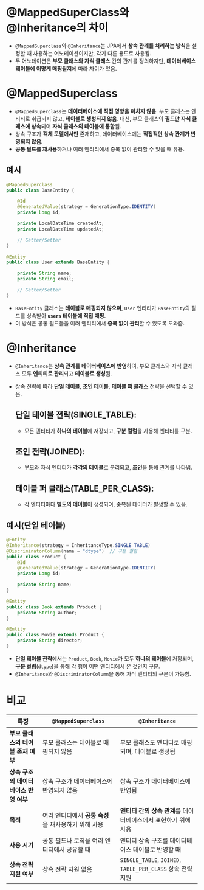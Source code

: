 # @MappedSuperClass와 @Inheritance의 차이

- `@MappedSuperclass`와 `@Inheritance`는 JPA에서 **상속 관계를 처리하는 방식**을 설정할 때 사용하는 어노테이션이지만, 각기 다른 용도로 사용됨.
- 두 어노테이션은 **부모 클래스와 자식 클래스** 간의 관계를 정의하지만, **데이터베이스 테이블에 어떻게 매핑될지**에 따라 차이가 있음.

# @MappedSuperclass

- `@MappedSuperclass`는 **데이터베이스에 직접 영향을 미치지 않음**. 부모 클래스는 엔티티로 취급되지 않고, **테이블로 생성되지 않음**. 대신, 부모 클래스의 **필드만 자식 클래스에 상속**되어 **자식 클래스의 테이블에 통합**됨.
- 상속 구조가 **객체 모델에서만** 존재하고, 데이터베이스에는 **직접적인 상속 관계가 반영되지 않음**.
- **공통 필드를 재사용**하거나 여러 엔티티에서 중복 없이 관리할 수 있을 때 유용.

## 예시

```java
@MappedSuperclass
public class BaseEntity {

    @Id
    @GeneratedValue(strategy = GenerationType.IDENTITY)
    private Long id;

    private LocalDateTime createdAt;
    private LocalDateTime updatedAt;

    // Getter/Setter
}

@Entity
public class User extends BaseEntity {

    private String name;
    private String email;

    // Getter/Setter
}

```

- `BaseEntity` 클래스는 **테이블로 매핑되지 않으며**, `User` 엔티티가 `BaseEntity`의 필드를 상속받아 **`users` 테이블에 직접 매핑**.
- 이 방식은 공통 필드들을 여러 엔티티에서 **중복 없이 관리**할 수 있도록 도와줌.

# @Inheritance

- `@Inheritance`는 **상속 관계를 데이터베이스에 반영**하여, 부모 클래스와 자식 클래스 모두 **엔티티로 관리**되고 **테이블로 생성**됨.
- 상속 전략에 따라 **단일 테이블**, **조인 테이블**, **테이블 퍼 클래스** 전략을 선택할 수 있음.

  ## **단일 테이블 전략(SINGLE_TABLE)**:

    - 모든 엔티티가 **하나의 테이블**에 저장되고, **구분 컬럼**을 사용해 엔티티를 구분.

  ## **조인 전략(JOINED)**:

    - 부모와 자식 엔티티가 **각각의 테이블**로 분리되고, **조인**을 통해 관계를 나타냄.

  ## **테이블 퍼 클래스(TABLE_PER_CLASS)**:

    - 각 엔티티마다 **별도의 테이블**이 생성되며, 중복된 데이터가 발생할 수 있음.

## 예시(단일 테이블)

```java
@Entity
@Inheritance(strategy = InheritanceType.SINGLE_TABLE)
@DiscriminatorColumn(name = "dtype")  // 구분 컬럼
public class Product {
    @Id
    @GeneratedValue(strategy = GenerationType.IDENTITY)
    private Long id;

    private String name;
}

@Entity
public class Book extends Product {
    private String author;
}

@Entity
public class Movie extends Product {
    private String director;
}

```

- **단일 테이블 전략**에서는 `Product`, `Book`, `Movie`가 모두 **하나의 테이블**에 저장되며, **구분 컬럼**(`dtype`)을 통해 각 행이 어떤 엔티티에서 온 것인지 구분.
- `@Inheritance`와 `@DiscriminatorColumn`을 통해 자식 엔티티의 구분이 가능함.

# 비교

| **특징** | **`@MappedSuperclass`** | **`@Inheritance`** |
| --- | --- | --- |
| **부모 클래스의 테이블 존재 여부** | 부모 클래스는 테이블로 매핑되지 않음 | 부모 클래스도 엔티티로 매핑되며, 테이블로 생성됨 |
| **상속 구조의 데이터베이스 반영 여부** | 상속 구조가 데이터베이스에 반영되지 않음 | 상속 구조가 데이터베이스에 반영됨 |
| **목적** | 여러 엔티티에서 **공통 속성**을 재사용하기 위해 사용 | **엔티티 간의 상속 관계**를 데이터베이스에서 표현하기 위해 사용 |
| **사용 시기** | 공통 필드나 로직을 여러 엔티티에서 공유할 때 | 엔티티 상속 구조를 데이터베이스 테이블로 반영할 때 |
| **상속 전략 지원 여부** | 상속 전략 지원 없음 | `SINGLE_TABLE`, `JOINED`, `TABLE_PER_CLASS` 상속 전략 지원 |